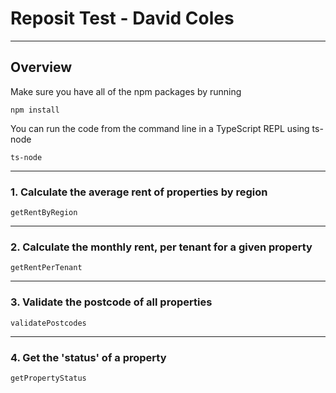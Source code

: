 # Reposit Test - David Coles
***
## Overview
Make sure you have all of the npm packages by running
```
npm install
```
You can run the code from the command line in a TypeScript REPL using ts-node
```
ts-node
```
***
### 1. Calculate the average rent of properties by region
```
getRentByRegion
```
***
### 2. Calculate the monthly rent, per tenant for a given property
```
getRentPerTenant
```
***
### 3. Validate the postcode of all properties
```
validatePostcodes
```
***
### 4. Get the 'status' of a property
```
getPropertyStatus
```